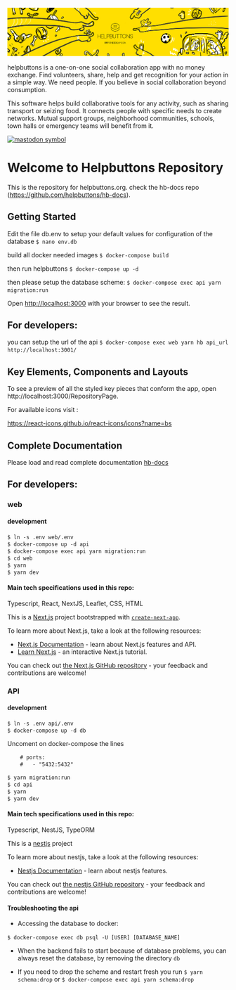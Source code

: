 ![HB cover](/web/public/assets/images/hb_landscape_02_small.jpg?raw=true "hb cover")

helpbuttons is a one-on-one social collaboration app with no money exchange. Find volunteers, share, help and get recognition for your action in a simple way. We need people. If you believe in social collaboration beyond consumption.

This software helps build collaborative tools for any activity, such as sharing transport or seizing food. It connects people with specific needs to create networks. Mutual support groups, neighborhood communities, schools, town halls or emergency teams will benefit from it.

[![](https://static.fsf.org/nosvn/images/socials/mastodon.png "mastodon symbol")](https://fosstodon.org/@helpbuttons)

# Welcome to Helpbuttons Repository

This is the repository for helpbuttons.org. check the hb-docs repo (https://github.com/helpbuttons/hb-docs).
## Getting Started

Edit the file db.env to setup your default values for configuration of the database
`$ nano env.db`

build all docker needed images
`$ docker-compose build`

then run helpbuttons
`$ docker-compose up -d`

then please setup the database scheme:
`$ docker-compose exec api yarn migration:run`

Open [http://localhost:3000](http://localhost:3000) with your browser to see the result.


## For developers:
you can setup the url of the api
`$ docker-compose exec web yarn hb api_url http://localhost:3001/`


## Key Elements, Components and Layouts

To see a preview of all the styled key pieces that conform the app, open http://localhost:3000/RepositoryPage.

For available icons visit :

https://react-icons.github.io/react-icons/icons?name=bs

## Complete Documentation

Please load and read complete documentation
[hb-docs](https://github.com/helpbuttons/hb-docs)


## For developers:

### web

#### development
```
$ ln -s .env web/.env
$ docker-compose up -d api
$ docker-compose exec api yarn migration:run
$ cd web
$ yarn
$ yarn dev
```

#### Main tech specifications used in this repo:

Typescript, React, NextJS, Leaflet, CSS, HTML

This is a [Next.js](https://nextjs.org/) project bootstrapped with [`create-next-app`](https://github.com/vercel/next.js/tree/canary/packages/create-next-app).

To learn more about Next.js, take a look at the following resources:

- [Next.js Documentation](https://nextjs.org/docs) - learn about Next.js features and API.
- [Learn Next.js](https://nextjs.org/learn) - an interactive Next.js tutorial.

You can check out [the Next.js GitHub repository](https://github.com/vercel/next.js/) - your feedback and contributions are welcome!

### API
#### development
```
$ ln -s .env api/.env
$ docker-compose up -d db
```
Uncoment on docker-compose the lines 
```
    # ports:
    #   - "5432:5432"
```

```
$ yarn migration:run
$ cd api
$ yarn
$ yarn dev
```


#### Main tech specifications used in this repo:

Typescript, NestJS, TypeORM

This is a [nestjs](https://nestjs.com/) project

To learn more about nestjs, take a look at the following resources:

- [Nestjs Documentation](https://docs.nestjs.com/) - learn about nestjs features.

You can check out [the nestjs GitHub repository](https://github.com/nestjs/nest) - your feedback and contributions are welcome!


#### Troubleshooting the api

- Accessing the database to docker:

`$ docker-compose exec db psql -U [USER] [DATABASE_NAME]`

- When the backend fails to start because of database problems, you can always reset the database, by removing the directory `db`

- If you need to drop the scheme and restart fresh you run
`$ yarn schema:drop` or `$ docker-compose exec api yarn schema:drop`